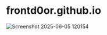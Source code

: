 # frontd0or.github.io

![Screenshot 2025-06-05 120154](https://github.com/user-attachments/assets/c4761fce-f228-4546-9cab-bc77c8a80f25)
